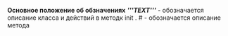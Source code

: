 **Основное положение об обзначениях**
***'''TEXT'''*** - обозначается описание класса и действий в методк init
. # - обозначается описание метода
